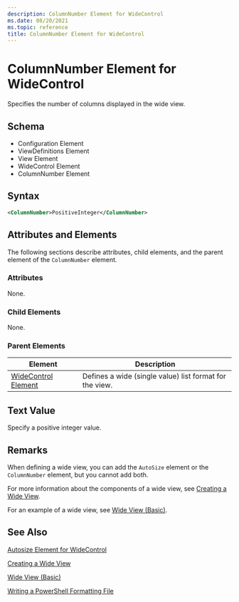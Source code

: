 ```yaml
---
description: ColumnNumber Element for WideControl
ms.date: 08/20/2021
ms.topic: reference
title: ColumnNumber Element for WideControl
---
```

# ColumnNumber Element for WideControl

Specifies the number of columns displayed in the wide view.

## Schema

- Configuration Element
- ViewDefinitions Element
- View Element
- WideControl Element
- ColumnNumber Element

## Syntax

```xml
<ColumnNumber>PositiveInteger</ColumnNumber>
```

## Attributes and Elements

The following sections describe attributes, child elements, and the parent element of the
`ColumnNumber` element.

### Attributes

None.

### Child Elements

None.

### Parent Elements

|Element|Description|
|-------------|-----------------|
|[WideControl Element](./widecontrol-element-format.md)|Defines a wide (single value) list format for the view.|

## Text Value

Specify a positive integer value.

## Remarks

When defining a wide view, you can add the `AutoSize` element or the `ColumnNumber` element, but you
cannot add both.

For more information about the components of a wide view, see [Creating a Wide View](./creating-a-wide-view.md).

For an example of a wide view, see [Wide View (Basic)](./wide-view-basic.md).

## See Also

[Autosize Element for WideControl](./autosize-element-for-widecontrol-format.md)

[Creating a Wide View](./creating-a-wide-view.md)

[Wide View (Basic)](./wide-view-basic.md)

[Writing a PowerShell Formatting File](./writing-a-powershell-formatting-file.md)
